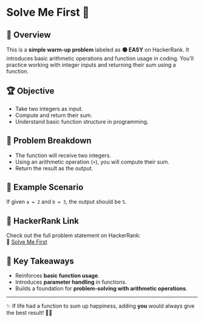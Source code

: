 # Solve Me First 🚀

## 📌 Overview

This is a **simple warm-up problem** labeled as **🟢 EASY** on HackerRank. It introduces basic arithmetic operations and function usage in coding. You'll practice working with integer inputs and returning their sum using a function.

## 🏆 Objective

- Take two integers as input.
- Compute and return their sum.
- Understand basic function structure in programming.

## 📂 Problem Breakdown

- The function will receive two integers.
- Using an arithmetic operation (`+`), you will compute their sum.
- Return the result as the output.

## 📌 Example Scenario

If given `a = 2` and `b = 3`, the output should be `5`.

## 🔗 HackerRank Link

Check out the full problem statement on HackerRank:  
🔗 [Solve Me First](https://www.hackerrank.com/domains/algorithms/warmup)

## 🎯 Key Takeaways

- Reinforces **basic function usage**.
- Introduces **parameter handling** in functions.
- Builds a foundation for **problem-solving with arithmetic operations**.

---

✨ If life had a function to sum up happiness, adding **you** would always give the best result! 💖😊
